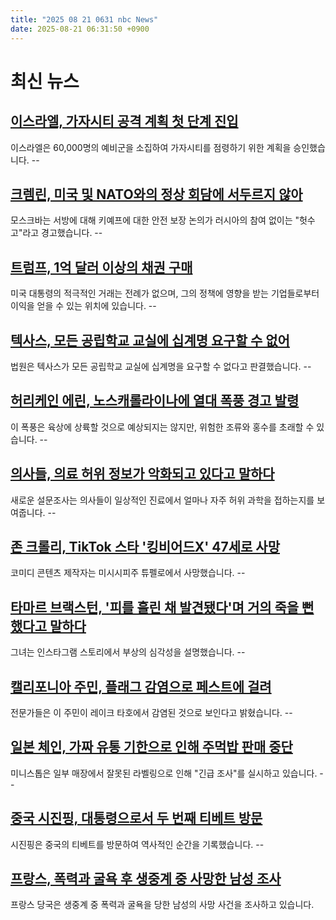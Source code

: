 ```yaml
---
title: "2025 08 21 0631 nbc News"
date: 2025-08-21 06:31:50 +0900
---
```


# 최신 뉴스
## [이스라엘, 가자시티 공격 계획 첫 단계 진입](https://www.nbcnews.com/world/israel/israel-approves-gaza-city-plan-call-up-reservists-ceasefire-hamas-rcna226001)  
이스라엘은 60,000명의 예비군을 소집하여 가자시티를 점령하기 위한 계획을 승인했습니다. --  
## [크렘린, 미국 및 NATO와의 정상 회담에 서두르지 않아](https://www.nbcnews.com/world/ukraine/ukraine-security-guarantees-us-nato-meet-trump-putin-zelenskyy-summit-rcna226002)  
모스크바는 서방에 대해 키예프에 대한 안전 보장 논의가 러시아의 참여 없이는 "헛수고"라고 경고했습니다. --  
## [트럼프, 1억 달러 이상의 채권 구매](https://www.nbcnews.com/business/markets/trump-bought-bonds-companies-governments-rcna226024)  
미국 대통령의 적극적인 거래는 전례가 없으며, 그의 정책에 영향을 받는 기업들로부터 이익을 얻을 수 있는 위치에 있습니다. --  
## [텍사스, 모든 공립학교 교실에 십계명 요구할 수 없어](https://www.nbcnews.com/news/us-news/texas-cant-require-ten-commandments-every-public-school-classroom-judg-rcna226081)  
법원은 텍사스가 모든 공립학교 교실에 십계명을 요구할 수 없다고 판결했습니다. --  
## [허리케인 에린, 노스캐롤라이나에 열대 폭풍 경고 발령](https://www.nbcnews.com/weather/hurricanes/hurricane-erin-prompts-tropical-storm-warning-north-carolina-rcna226017)  
이 폭풍은 육상에 상륙할 것으로 예상되지는 않지만, 위험한 조류와 홍수를 초래할 수 있습니다. --  
## [의사들, 의료 허위 정보가 악화되고 있다고 말하다](https://www.nbcnews.com/tech/misinformation/doctors-say-medical-misinformation-gotten-worse-survey-finds-rcna225804)  
새로운 설문조사는 의사들이 일상적인 진료에서 얼마나 자주 허위 과학을 접하는지를 보여줍니다. --  
## [존 크롤리, TikTok 스타 '킹비어드X' 47세로 사망](https://www.nbcnews.com/news/obituaries/tiktok-star-john-crawley-better-known-kingbeardx-dies-47-rcna226055)  
코미디 콘텐츠 제작자는 미시시피주 튜펠로에서 사망했습니다. --  
## [타마르 브랙스턴, '피를 흘린 채 발견됐다'며 거의 죽을 뻔했다고 말하다](https://www.nbcnews.com/news/us-news/tamar-braxton-says-almost-died-found-pool-blood-rcna226011)  
그녀는 인스타그램 스토리에서 부상의 심각성을 설명했습니다. --  
## [캘리포니아 주민, 플래그 감염으로 페스트에 걸려](https://www.nbcnews.com/news/us-news/california-resident-catches-plague-likely-infected-flea-lake-tahoe-off-rcna226105)  
전문가들은 이 주민이 레이크 타호에서 감염된 것으로 보인다고 밝혔습니다. --  
## [일본 체인, 가짜 유통 기한으로 인해 주먹밥 판매 중단](https://www.nbcnews.com/world/asia/japanese-chain-halts-rice-ball-sales-fake-expiration-dates-rcna226000)  
미니스톱은 일부 매장에서 잘못된 라벨링으로 인해 "긴급 조사"를 실시하고 있습니다. --  
## [중국 시진핑, 대통령으로서 두 번째 티베트 방문](https://www.nbcnews.com/world/china/chinas-xi-makes-second-ever-visit-tibet-president-rcna226032)  
시진핑은 중국의 티베트를 방문하여 역사적인 순간을 기록했습니다. --  
## [프랑스, 폭력과 굴욕 후 생중계 중 사망한 남성 조사](https://www.nbcnews.com/world/europe/france-probes-death-man-live-video-stream-violence-humiliations-rcna226036)  
프랑스 당국은 생중계 중 폭력과 굴욕을 당한 남성의 사망 사건을 조사하고 있습니다.